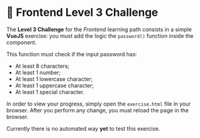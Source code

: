 # 🎨 Frontend Level 3 Challenge

The **Level 3 Challenge** for the _Frontend_ learning path consists in a simple **VueJS** exercise: you must add the logic the `password()` function inside the component.

This function must check if the input password has:

- At least 8 characters;
- At least 1 number;
- At least 1 lowercase character;
- At least 1 uppercase character;
- At least 1 special character.

In order to view your progress, simply open the `exercise.html` file in your browser. After you perform any change, you must reload the page in the browser.

Currently there is no automated way **yet** to test this exercise.
